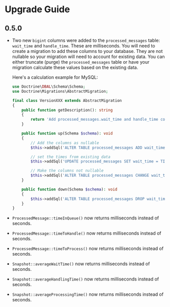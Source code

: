 # Upgrade Guide

## 0.5.0

* Two new `bigint` columns were added to the `processed_messages` table:
  `wait_time` and `handle_time`. These are milliseconds. You will need to
  create a migration to add these columns to your database. They are not
  nullable so your migration will need to account for existing data. You
  can either truncate (purge) the `processed_messages` table or have your
  migration calculate these values based on the existing data.

  Here's a calculation example for MySQL:

  ```php
  use Doctrine\DBAL\Schema\Schema;
  use Doctrine\Migrations\AbstractMigration;

  final class VersionXXX extends AbstractMigration
  {
      public function getDescription(): string
      {
          return 'Add processed_messages.wait_time and handle_time columns';
      }

      public function up(Schema $schema): void
      {
          // Add the columns as nullable
          $this->addSql('ALTER TABLE processed_messages ADD wait_time BIGINT DEFAULT NULL, ADD handle_time BIGINT DEFAULT NULL');

          // set the times from existing data
          $this->addSql('UPDATE processed_messages SET wait_time = TIMESTAMPDIFF(SECOND, dispatched_at, received_at) * 1000, handle_time = TIMESTAMPDIFF(SECOND, received_at, finished_at) * 1000');

          // Make the columns not nullable
          $this->addSql('ALTER TABLE processed_messages CHANGE wait_time wait_time BIGINT NOT NULL, CHANGE handle_time handle_time BIGINT NOT NULL');
      }

      public function down(Schema $schema): void
      {
          $this->addSql('ALTER TABLE processed_messages DROP wait_time, DROP handle_time');
      }
  }
  ```
* `ProcessedMessage::timeInQueue()` now returns milliseconds instead of seconds.
* `ProcessedMessage::timeToHandle()` now returns milliseconds instead of seconds.
* `ProcessedMessage::timeToProcess()` now returns milliseconds instead of seconds.
* `Snapshot::averageWaitTime()` now returns milliseconds instead of seconds.
* `Snapshot::averageHandlingTime()` now returns milliseconds instead of seconds.
* `Snapshot::averageProcessingTime()` now returns milliseconds instead of seconds.
